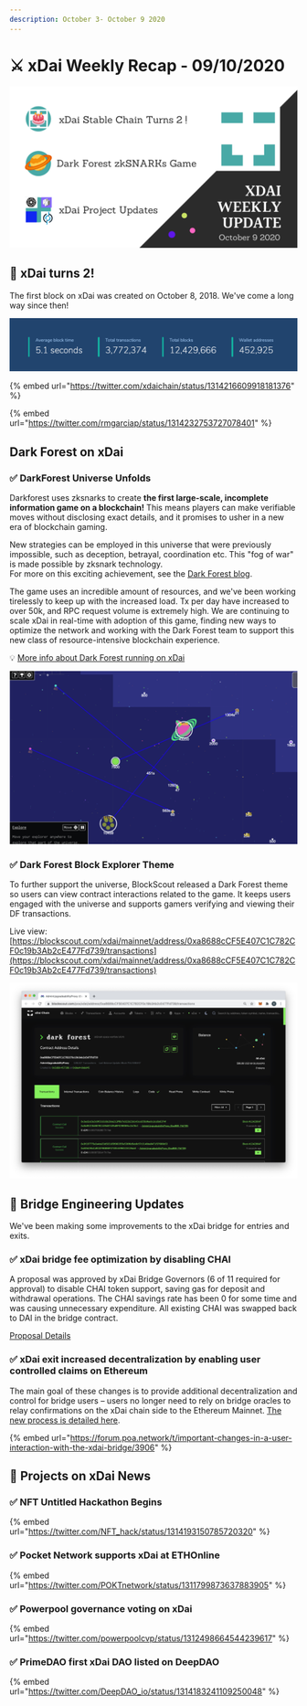 ```yaml
---
description: October 3- October 9 2020
---
```


# ⚔️ xDai Weekly Recap - 09/10/2020

![](<../../../../.gitbook/assets/Green and Black Modern Sales Marketing Presentation (20).png>)

## 🎂 xDai turns 2!

The first block on xDai was created on October 8, 2018. We've come a long way since then!

![October 9, 2020](../../../../.gitbook/assets/blockscout-today.jpg)

{% embed url="https://twitter.com/xdaichain/status/1314216609918181376" %}

{% embed url="https://twitter.com/rmgarciap/status/1314232753727078401" %}

## Dark Forest on xDai

### ✅ DarkForest Universe Unfolds

Darkforest uses zksnarks to create **the first large-scale, incomplete information game on a blockchain!** This means players can make verifiable moves without disclosing exact details, and it promises to usher in a new era of blockchain gaming.

New strategies can be employed in this universe that were previously impossible, such as deception, betrayal, coordination etc. This "fog of war" is made possible by zksnark technology.\
For more on this exciting achievement, see the [Dark Forest blog](https://blog.zkga.me/).

The game uses an incredible amount of resources, and we've been working tirelessly to keep up with the increased load. Tx per day have increased to over 50k, and RPC request volume is extremely high. We are continuing to scale xDai in real-time with adoption of this game, finding new ways to optimize the network and working with the Dark Forest team to support this new class of resource-intensive blockchain experience.

💡 [More info about Dark Forest running on xDai](../../../project-spotlights/dark-forest.md)

![](../../../../.gitbook/assets/df-tweet.jpg)

### ✅ Dark Forest Block Explorer Theme

To further support the universe, BlockScout released a Dark Forest theme so users can view contract interactions related to the game. It keeps users engaged with the universe and supports gamers verifying and viewing their DF transactions.

Live view: [https://blockscout.com/xdai/mainnet/address/0xa8688cCF5E407C1C782CF0c19b3Ab2cE477Fd739/transactions](https://blockscout.com/xdai/mainnet/address/0xa8688cCF5E407C1C782CF0c19b3Ab2cE477Fd739/transactions)

![](../../../../.gitbook/assets/dfbe.jpg)

## 🌉 Bridge Engineering Updates

We've been making some improvements to the xDai bridge for entries and exits.

### ✅ xDai bridge fee optimization by disabling CHAI

A proposal was approved by xDai Bridge Governors (6 of 11 required for approval) to disable CHAI token support, saving gas for deposit and withdrawal operations. The CHAI savings rate has been 0 for some time and was causing unnecessary expenditure. All existing CHAI was swapped back to DAI in the bridge contract.

[Proposal Details](https://forum.poa.network/t/disable-chai-token-support-to-safe-gas-for-deposit-and-withdrawal-operations/3936)

### ✅ xDai exit increased decentralization by enabling user controlled claims on Ethereum

The main goal of these changes is to provide additional decentralization and control for bridge users – users no longer need to rely on bridge oracles to relay confirmations on the xDai chain side to the Ethereum Mainnet. [The new process is detailed here](../../../../for-users/bridges/converting-xdai-via-bridge/moving-xdai-to-dai.md).

{% embed url="https://forum.poa.network/t/important-changes-in-a-user-interaction-with-the-xdai-bridge/3906" %}

## 📰 Projects on xDai News

### ✅ NFT Untitled Hackathon Begins

{% embed url="https://twitter.com/NFT_hack/status/1314193150785720320" %}

### ✅ Pocket Network supports xDai at ETHOnline

{% embed url="https://twitter.com/POKTnetwork/status/1311799873637883905" %}

### ✅ Powerpool governance voting on xDai

{% embed url="https://twitter.com/powerpoolcvp/status/1312498664544239617" %}

### ✅ PrimeDAO first xDai DAO listed on DeepDAO

{% embed url="https://twitter.com/DeepDAO_io/status/1314183241109250048" %}

